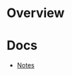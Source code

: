 # Overview

# Docs
* [Notes](https://github.com/broadinstitute/dsp-devops-wiki/wiki/terraform_notes)
